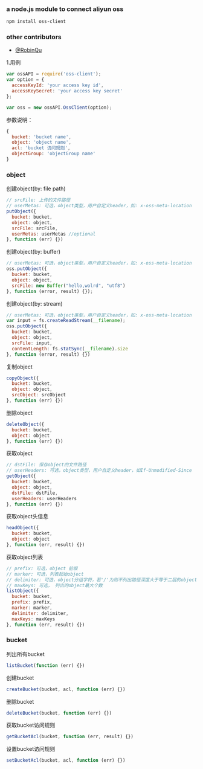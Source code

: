 ### a node.js module to connect aliyun oss
```bash
npm install oss-client
```

### other contributors
* [@RobinQu](https://github.com/RobinQu)

1.用例
```js
var ossAPI = require('oss-client');
var option = {
  accessKeyId: 'your access key id',
  accessKeySecret: 'your access key secret'
};

var oss = new ossAPI.OssClient(option);
```

参数说明：
```js
{
  bucket: 'bucket name',
  object: 'object name',
  acl: 'bucket 访问规则',
  objectGroup: 'objectGroup name'
}
```

### object

创建object(by: file path)
```js
// srcFile: 上传的文件路径
// userMetas: 可选，object类型，用户自定义header，如: x-oss-meta-location
putObject({
  bucket: bucket,
  object: object,
  srcFile: srcFile,
  userMetas: userMetas //optional
}, function (err) {})
```

创建object(by: buffer)
```js
// userMetas: 可选，object类型，用户自定义header，如: x-oss-meta-location
oss.putObject({
  bucket: bucket,
  object: object,
  srcFile: new Buffer("hello,wolrd", "utf8")
}, function (error, result) {});
```

创建object(by: stream)
```js
// userMetas: 可选，object类型，用户自定义header，如: x-oss-meta-location
var input = fs.createReadStream(__filename);
oss.putObject({
  bucket: bucket,
  object: object,
  srcFile: input,
  contentLength: fs.statSync(__filename).size
}, function (error, result) {})
```

复制object
```js
copyObject({
  bucket: bucket,
  object: object,
  srcObject: srcObject
}, function (err) {})
```

删除object
```js
deleteObject({
  bucket: bucket,
  object: object
}, function (err) {})
```

获取object
```js
// dstFile: 保存object的文件路径
// userHeaders: 可选，object类型，用户自定义header，如If-Unmodified-Since
getObject({
  bucket: bucket,
  object: object,
  dstFile: dstFile,
  userHeaders: userHeaders
}, function (err) {})
```

获取object头信息
```js
headObject({
  bucket: bucket,
  object: object
}, function (err, result) {})
```

获取object列表
```js
// prefix: 可选，object 前缀
// marker: 可选，列表起始object
// delimiter: 可选，object分组字符，若'/'为则不列出路径深度大于等于二层的object。
// maxKeys: 可选， 列出的object最大个数
listObject({
  bucket: bucket,
  prefix: prefix,
  marker: marker,
  delimiter: delimiter,
  maxKeys: maxKeys
}, function (err, result) {})
```

### bucket

列出所有bucket
```js
listBucket(function (err) {})
```

创建bucket
```js
createBucket(bucket, acl, function (err) {})
```

删除bucket
```js
deleteBucket(bucket, function (err) {})
```

获取bucket访问规则
```js
getBucketAcl(bucket, function (err, result) {})
```

设置bucket访问规则
```js
setBucketAcl(bucket, acl, function (err) {})
```
